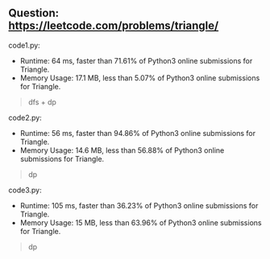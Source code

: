 ## Question: https://leetcode.com/problems/triangle/

code1.py:
* Runtime: 64 ms, faster than 71.61% of Python3 online submissions for Triangle.
* Memory Usage: 17.1 MB, less than 5.07% of Python3 online submissions for Triangle.
> dfs + dp

code2.py:
* Runtime: 56 ms, faster than 94.86% of Python3 online submissions for Triangle.
* Memory Usage: 14.6 MB, less than 56.88% of Python3 online submissions for Triangle.
> dp

code3.py:
* Runtime: 105 ms, faster than 36.23% of Python3 online submissions for Triangle.
* Memory Usage: 15 MB, less than 63.96% of Python3 online submissions for Triangle.
> dp
